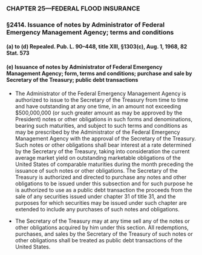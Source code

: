 ### **CHAPTER 25—FEDERAL FLOOD INSURANCE**

### §2414. Issuance of notes by Administrator of Federal Emergency Management Agency; terms and conditions
#### (a) to (d) Repealed. Pub. L. 90–448, title XIII, §1303(c), Aug. 1, 1968, 82 Stat. 573
#### (e) Issuance of notes by Administrator of Federal Emergency Management Agency; form, terms and conditions; purchase and sale by Secretary of the Treasury; public debt transactions
* The Administrator of the Federal Emergency Management Agency is authorized to issue to the Secretary of the Treasury from time to time and have outstanding at any one time, in an amount not exceeding $500,000,000 (or such greater amount as may be approved by the President) notes or other obligations in such forms and denominations, bearing such maturities, and subject to such terms and conditions as may be prescribed by the Administrator of the Federal Emergency Management Agency with the approval of the Secretary of the Treasury. Such notes or other obligations shall bear interest at a rate determined by the Secretary of the Treasury, taking into consideration the current average market yield on outstanding marketable obligations of the United States of comparable maturities during the month preceding the issuance of such notes or other obligations. The Secretary of the Treasury is authorized and directed to purchase any notes and other obligations to be issued under this subsection and for such purpose he is authorized to use as a public debt transaction the proceeds from the sale of any securities issued under chapter 31 of title 31, and the purposes for which securities may be issued under such chapter are extended to include any purchases of such notes and obligations.

* The Secretary of the Treasury may at any time sell any of the notes or other obligations acquired by him under this section. All redemptions, purchases, and sales by the Secretary of the Treasury of such notes or other obligations shall be treated as public debt transactions of the United States.